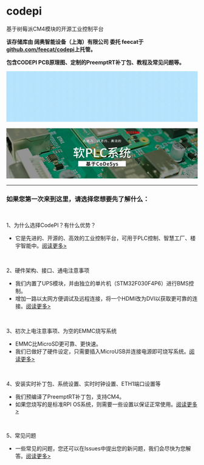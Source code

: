 # codepi  

基于树莓派CM4模块的开源工业控制平台 

**该存储库由 阔奥智能设备（上海）有限公司 委托 feecat于[github.com/feecat/codepi](https://github.com/feecat/codepi)上托管。** 

**包含CODEPI PCB原理图、定制的PreemptRT补丁包、教程及常见问题等。** 

[![](https://github.com/feecat/codepi/blob/main/docs/banner_2.gif)](https://item.taobao.com/item.htm?ft=t&id=635013789059)  

[![](https://github.com/feecat/codepi/blob/main/docs/banner_3.png)](https://item.taobao.com/item.htm?ft=t&id=635013789059)  


  -----------------------

### 如果您第一次来到这里，请选择您想要先了解什么：  

</br>

1、为什么选择CodePI？有什么优势？ 
- 它是先进的、开源的、高效的工业控制平台，可用于PLC控制、智慧工厂、楼宇智能中。[阅读更多>](/docs/1-Advantage_ZH-CN.md)  

</br>

2、硬件架构、接口、通电注意事项 
- 我们内置了UPS模块，并由独立的单片机（STM32F030F4P6）进行BMS控制。
- 增加一路以太网方便调试及远程连接，将一个HDMI改为DVI以获取更可靠的连接。[阅读更多>](/docs/2-Hardware_ZH-CN.md)  

</br>

3、初次上电注意事项、为空的EMMC烧写系统 
- EMMC比MicroSD更可靠、更快速。
- 我们已做好了硬件设定，只需要插入MicroUSB并连接电源即可烧写系统。[阅读更多>](/docs/3-PowerUP_ZH-CN.md)  

</br>

4、安装实时补丁包、系统设置、实时时钟设置、ETH1端口设置等 
- 我们预编译了PreemptRT补丁包，支持CM4。
- 如果您烧写的是标准RPI OS系统，则需要一些设置以保证正常使用。[阅读更多>](/docs/4-Patch_ZH-CN.md)  

</br>
 
5、常见问题 
- 一些常见的问题，您还可以在Issues中提出您的新问题，我们会尽快为您解答。[阅读更多>](/docs/5-Issues_ZH-CN.md)  

